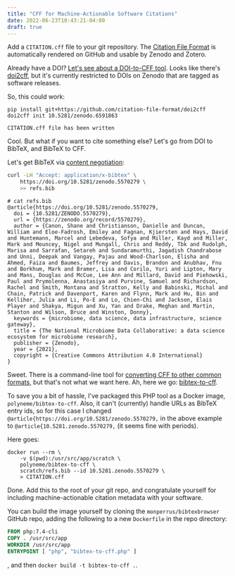 ```yaml
---
title: "CFF for Machine-Actionable Software Citations"
date: 2022-06-23T10:43:21-04:00
draft: true
---
```


Add a `CITATION.cff` file to your git repository. The [Citation File
Format](https://citation-file-format.github.io/) is automatically rendered on GitHub and usable by
Zenodo and Zotero.

Already have a DOI? [Let's see about a DOI-to-CFF
tool](https://github.com/citation-file-format/citation-file-format#tools-to-work-with-citationcff-files-wrench).
Looks like there's [doi2cff](https://github.com/citation-file-format/doi2cff), but it's currently
restricted to DOIs on Zenodo that are tagged as software releases.

So, this could work:
```
pip install git+https://github.com/citation-file-format/doi2cff
doi2cff init 10.5281/zenodo.6591863
```
```
CITATION.cff file has been written
```

Cool. But what if you want to cite something else? Let's go from DOI to BibTeX, and BibTeX to CFF.

Let's get BibTeX via [content negotiation](https://citation.crosscite.org/docs.html#sec-4):

```bash
curl -LH "Accept: application/x-bibtex" \
    https://doi.org/10.5281/zenodo.5570279 \
    >> refs.bib
```
```
# cat refs.bib
@article{https://doi.org/10.5281/zenodo.5570279,
  doi = {10.5281/ZENODO.5570279},
  url = {https://zenodo.org/record/5570279},
  author = {Canon, Shane and Christianson, Danielle and Duncan, William and Eloe-Fadrosh, Emiley and Fagnan, Kjiersten and Hays, David and Huntemann, Marcel and Lebedeva, Sofya and Miller, Kayd and Miller, Mark and Mouncey, Nigel and Mungall, Chris and Reddy, Tbk and Rudolph, Marisa and Sarrafan, Setareh and Sundaramurthi, Jagadish Chandrabose and Unni, Deepak and Vangay, Pajau and Wood-Charlson, Elisha and Ahmed, Faiza and Baumes, Jeffrey and Davis, Brandon and Anubhav, Fnu and Borkhum, Mark and Bramer, Lisa and Corilo, Yuri and Lipton, Mary and Mans, Douglas and McCue, Lee Ann and Millard, David and Piehowski, Paul and Prymolenna, Anastasiya and Purvine, Samuel and Richardson, Rachel and Smith, Montana and Stratton, Kelly and Babinski, Michal and Chain, Patrick and Davenport, Karen and Flynn, Mark and Hu, Bin and Kelliher, Julia and Li, Po-E and Lo, Chien-Chi and Jackson, Elais Player and Shakya, Migun and Xu, Yan and Drake, Meghan and Martin, Stanton and Wilson, Bruce and Winston, Donny},
  keywords = {microbiome, data science, data infrastructure, science gateway},
  title = {The National Microbiome Data Collaborative: a data science ecosystem for microbiome research},
  publisher = {Zenodo},
  year = {2021},
  copyright = {Creative Commons Attribution 4.0 International}
}
```

Sweet. There is a command-line tool for [converting CFF to other common
formats](https://pypi.org/project/cffconvert/), but that's not what we want here. Ah, here we go:
[bibtex-to-cff](https://github.com/monperrus/bibtexbrowser/).

To save you a bit of hassle, I've packaged this PHP tool as a Docker image,
`polyneme/bibtex-to-cff`. Also, it can't (currently) handle URLs as BibTeX entry ids, so for this
case I changed `@article{https://doi.org/10.5281/zenodo.5570279,` in the above example to
`@article{10.5281.zenodo.5570279,` (it seems fine with periods).

Here goes:

```
docker run --rm \
    -v $(pwd):/usr/src/app/scratch \
    polyneme/bibtex-to-cff \
    scratch/refs.bib --id 10.5281.zenodo.5570279 \
    > CITATION.cff
```

Done. Add this to the root of your git repo, and congratulate yourself for including
machine-actionable citation metadata with your software.

You can build the image yourself by cloning the `monperrus/bibtexbrowser` GitHub repo, adding the
following to a new `Dockerfile` in the repo directory:

```Dockerfile
FROM php:7.4-cli
COPY . /usr/src/app
WORKDIR /usr/src/app
ENTRYPOINT [ "php", "bibtex-to-cff.php" ]
```
, and then `docker build -t bibtex-to-cff .`.

